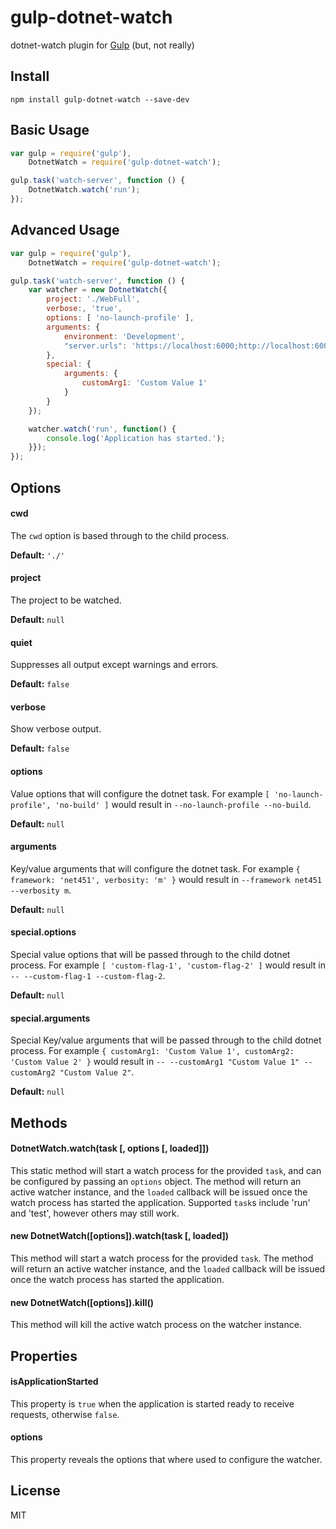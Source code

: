 # gulp-dotnet-watch

dotnet-watch plugin for [Gulp](https://github.com/gulpjs/gulp) (but, not really)

## Install

```
npm install gulp-dotnet-watch --save-dev
```

## Basic Usage

```javascript
var gulp = require('gulp'),
	DotnetWatch = require('gulp-dotnet-watch');

gulp.task('watch-server', function () {
	DotnetWatch.watch('run');
});
```

## Advanced Usage

```javascript
var gulp = require('gulp'),
	DotnetWatch = require('gulp-dotnet-watch');

gulp.task('watch-server', function () {
	var watcher = new DotnetWatch({
		project: './WebFull',
		verbose:, 'true',
		options: [ 'no-launch-profile' ],
		arguments: {
			environment: 'Development',
			"server.urls": 'https://localhost:6000;http://localhost:6001'
		},
		special: {
			arguments: {
				customArg1: 'Custom Value 1'
			}
		}
	});

	watcher.watch('run', function() {
		console.log('Application has started.');
	}});
});
```

## Options

#### cwd

The `cwd` option is based through to the child process.

**Default:** `'./'`

#### project

The project to be watched.

**Default:** `null`

#### quiet

Suppresses all output except warnings and errors.

**Default:** `false`

#### verbose

Show verbose output.

**Default:** `false`

#### options

Value options that will configure the dotnet task. For example `[ 'no-launch-profile', 'no-build' ]` would result in `--no-launch-profile --no-build`.

**Default:** `null`

#### arguments

Key/value arguments that will configure the dotnet task. For example `{ framework: 'net451', verbosity: 'm' }` would result in `--framework net451 --verbosity m`.

**Default:** `null`

#### special.options

Special value options that will be passed through to the child dotnet process. For example `[ 'custom-flag-1', 'custom-flag-2' ]` would result in `-- --custom-flag-1 --custom-flag-2`.

**Default:** `null`

#### special.arguments

Special Key/value arguments that will be passed through to the child dotnet process. For example `{ customArg1: 'Custom Value 1', customArg2: 'Custom Value 2' }` would result in `-- --customArg1 "Custom Value 1" --customArg2 "Custom Value 2"`.

**Default:** `null`

## Methods

#### DotnetWatch.watch(task [, options [, loaded]])

This static method will start a watch process for the provided `task`, and can be configured by passing an `options` object. The method will return an active watcher instance, and the `loaded` callback will be issued once the watch process has started the application. Supported `task`s include 'run' and 'test', however others may still work.

#### new DotnetWatch([options]).watch(task [, loaded])

This method will start a watch process for the provided `task`. The method will return an active watcher instance, and the `loaded` callback will be issued once the watch process has started the application.

#### new DotnetWatch([options]).kill()

This method will kill the active watch process on the watcher instance.

## Properties

#### isApplicationStarted

This property is `true` when the application is started ready to receive requests, otherwise `false`.

#### options

This property reveals the options that where used to configure the watcher.

## License

MIT
